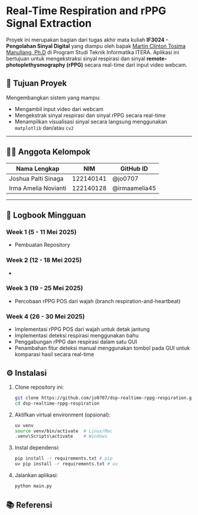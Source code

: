 # Real-Time Respiration and rPPG Signal Extraction

Proyek ini merupakan bagian dari tugas akhir mata kuliah **IF3024 - Pengolahan Sinyal Digital** yang diampu oleh bapak [Martin Clinton Tosima Manullang, Ph.D](https://mctm.web.id/) di Program Studi Teknik Informatika ITERA. Aplikasi ini bertujuan untuk mengekstraksi sinyal respirasi dan sinyal **remote-photoplethysmography (rPPG)** secara real-time dari input video webcam.

## 🎯 Tujuan Proyek

Mengembangkan sistem yang mampu:

-   Mengambil input video dari webcam
-   Mengekstrak sinyal respirasi dan sinyal rPPG secara real-time
-   Menampilkan visualisasi sinyal secara langsung menggunakan `matplotlib` dan/atau `cv2`

---

## 👨‍💻 Anggota Kelompok

| Nama Lengkap         | NIM       | GitHub ID     |
| -------------------- | --------- | ------------- |
| Joshua Palti Sinaga  | 122140141 | @jo0707       |
| Irma Amelia Novianti | 122140128 | @irmaamelia45 |

---

## 📘 Logbook Mingguan

### Week 1 (5 - 11 Mei 2025)

-   Pembuatan Repository

### Week 2 (12 - 18 Mei 2025)

-

### Week 3 (19 - 25 Mei 2025)

-   Percobaan rPPG POS dari wajah (branch respiration-and-heartbeat)

### Week 4 (26 - 30 Mei 2025)

-   Implementasi rPPG POS dari wajah untuk detak jantung
-   Implementasi deteksi respirasi menggunakan bahu
-   Penggabungan rPPG dan respirasi dalam satu GUI
-   Penambahan fitur deteksi manual menggunakan tombol pada GUI untuk komparasi hasil secara real-time

## ⚙️ Instalasi

1. Clone repository ini:

    ```bash
    git clone https://github.com/jo0707/dsp-realtime-rppg-respiration.git
    cd dsp-realtime-rppg-respiration
    ```

2. Aktifkan virtual environment (opsional):

    ```bash
    uv venv
    source venv/bin/activate  # Linux/Mac
    .venv\Scripts\activate    # Windows
    ```

3. Instal dependensi:

    ```bash
    pip install -r requirements.txt # pip
    uv pip install -r requirements.txt # uv
    ```

4. Jalankan aplikasi:
    ```bash
    python main.py
    ```

## 📚 Referensi
